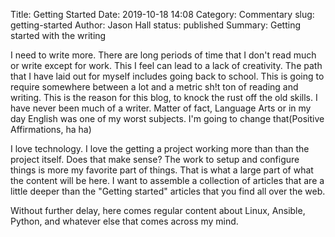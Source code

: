 Title: Getting Started
Date: 2019-10-18 14:08
Category: Commentary
slug: getting-started
Author: Jason Hall
status: published
Summary: Getting started with the writing 

I need to write more.  There are long periods of time that I don't read much or
write except for work.  This I feel can lead to a lack of creativity.  The path
that I have laid out for myself includes going back to school.  This is going to
require somewhere between a lot and a metric sh!t ton of reading and writing.
This is the reason for this blog, to knock the rust off the old skills.  I have
never been much of a writer.  Matter of fact, Language Arts or in my day English
was one of my worst subjects.  I'm going to change that(Positive Affirmations,
ha ha) 

I love technology.  I love the getting a project working more than than the
project itself.  Does that make sense?  The work to setup and configure things
is more my favorite part of things.  That is what a large part of what the
content will be here.  I want to assemble a collection of articles that are a
little deeper than the "Getting started" articles that you find all over the
web.  

Without further delay, here comes regular content about Linux, Ansible, Python,
and whatever else that comes across my mind. 
